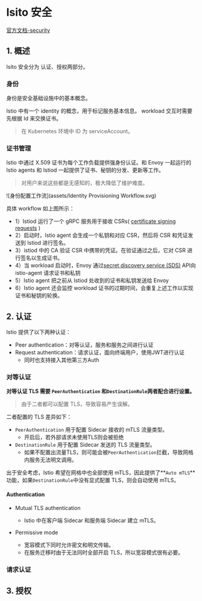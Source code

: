 # Isito 安全

[官方文档-security](https://istio.io/latest/docs/concepts/security)

## 1. 概述

Isito 安全分为 认证、授权两部分。

### 身份

身份是安全基础设施中的基本概念。

Istio 中有一个 identity 的概念，用于标记服务基本信息。 workload 交互时需要先根据 Id 来交换证书。

> 在 Kubernetes 环境中 ID 为 serviceAccount。



### 证书管理

Istio 中通过 X.509 证书为每个工作负载提供强身份认证。和 Envoy 一起运行的   Istio agents 和 Istiod 一起提供了证书、秘钥的分发、更新等工作。

> 对用户来说这些都是无感知的，极大降低了维护难度。

![身份配置工作流](assets/Identity Provisioning Workflow.svg)



具体 workflow 如上图所示：

* 1）Istiod 运行了一个 gRPC 服务用于接收 CSRs( [certificate signing requests](https://en.wikipedia.org/wiki/Certificate_signing_request) )
* 2）启动时，Istio agent 会生成一个私钥和对应 CSR，然后将 CSR 和凭证发送到 Istiod 进行签名。
* 3）istiod 中的 CA 验证 CSR 中携带的凭证。在验证通过之后，它对 CSR 进行签名以生成证书。
* 4）当 workload 启动时，Envoy 通过[secret discovery service (SDS)](https://www.envoyproxy.io/docs/envoy/latest/configuration/security/secret#secret-discovery-service-sds) API向 istio-agent 请求证书和私钥
* 5）Istio agent 把之前从 Istiod 处收到的证书和私钥发送给 Envoy
* 6）Istio agent 还会监控 workload 证书的过期时间，会重复上述工作以实现证书和秘钥的轮换。





## 2. 认证

Istio 提供了以下两种认证：

* Peer authentication：对等认证，服务和服务之间进行认证
* Request authentication：请求认证，面向终端用户，使用JWT进行认证
  * 同时也支持接入其他第三方Auth



### 对等认证



**对等认证 TLS 需要 `PeerAuthentication` 和`DestinationRule`两者配合进行设置。**

> 由于二者都可以配置 TLS，导致容易产生误解。

二者配置的 TLS 差异如下：

- `PeerAuthentication` 用于配置 Sidecar 接收的 mTLS 流量类型。
  - 开启后，若外部请求未使用TLS则会被拒绝
- `DestinationRule` 用于配置 Sidecar 发送的 TLS 流量类型。
  - 如果不配置出流量TLS，则可能会被`PeerAuthentication`拦截，导致网格内服务无法明文调用。

出于安全考虑，Istio 希望在网格中也全部使用 mTLS，因此提供了**`Auto mTLS`**功能，如果`DestinationRule`中没有显式配置 TLS，则会自动使用 mTLS。



#### Authentication

* Mutual TLS authentication
  * Istio 中在客户端 Sidecar 和服务端 Sidecar 建立 mTLS。

* Permissive mode
  * 宽容模式下同时允许密文和明文传输。
  * 在服务迁移时由于无法同时全部开启 TLS，所以宽容模式很有必要。





### 请求认证



## 3. 授权


